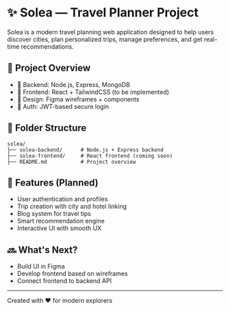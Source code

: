 # ✨ Solea — Travel Planner Project

Solea is a modern travel planning web application designed to help users discover cities, plan personalized trips, manage preferences, and get real-time recommendations.

## 🧭 Project Overview

- 🔧 Backend: Node.js, Express, MongoDB
- 💅 Frontend: React + TailwindCSS (to be implemented)
- 🎨 Design: Figma wireframes + components
- 🔐 Auth: JWT-based secure login

## 📁 Folder Structure

```
solea/
├── solea-backend/      # Node.js + Express backend
├── solea-frontend/     # React frontend (coming soon)
├── README.md           # Project overview
```

## 🚀 Features (Planned)

- User authentication and profiles
- Trip creation with city and hotel linking
- Blog system for travel tips
- Smart recommendation engine
- Interactive UI with smooth UX

## 🔜 What's Next?

- Build UI in Figma
- Develop frontend based on wireframes
- Connect frontend to backend API

---

Created with ❤️ for modern explorers 
